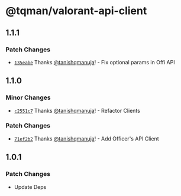 # @tqman/valorant-api-client

## 1.1.1

### Patch Changes

- [`135eabe`](https://github.com/tanishqmanuja/valorant-api-client/commit/135eabeb50eeb88047c086d4bed53dea7aaf5a2a) Thanks [@tanishqmanuja](https://github.com/tanishqmanuja)! - Fix optional params in Offi API

## 1.1.0

### Minor Changes

- [`c2551c7`](https://github.com/tanishqmanuja/valorant-api-client/commit/c2551c7dd3f9aa96c63e245b8e68c447a983aa1a) Thanks [@tanishqmanuja](https://github.com/tanishqmanuja)! - Refactor Clients

### Patch Changes

- [`71ef2b2`](https://github.com/tanishqmanuja/valorant-api-client/commit/71ef2b2e207e8bccd96ead4ccbeca4826a618c9d) Thanks [@tanishqmanuja](https://github.com/tanishqmanuja)! - Add Officer's API Client

## 1.0.1

### Patch Changes

- Update Deps
